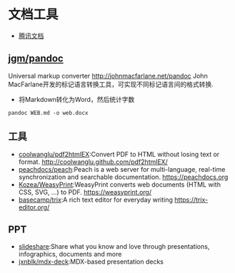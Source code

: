 # 文档工具

* [腾讯文档](https://docs.qq.com)

## [jgm/pandoc](https://github.com/jgm/pandoc)

Universal markup converter http://johnmacfarlane.net/pandoc
John MacFarlane开发的标记语言转换工具，可实现不同标记语言间的格式转换.

* 将Markdown转化为Word，然后统计字数

```
pandoc WEB.md -o web.docx
```

## 工具

* [coolwanglu/pdf2htmlEX](https://github.com/coolwanglu/pdf2htmlEX):Convert PDF to HTML without losing text or format. http://coolwanglu.github.com/pdf2htmlEX/
* [peachdocs/peach](https://github.com/peachdocs/peach):Peach is a web server for multi-language, real-time synchronization and searchable documentation. https://peachdocs.org
* [Kozea/WeasyPrint](https://github.com/Kozea/WeasyPrint):WeasyPrint converts web documents (HTML with CSS, SVG, …) to PDF. https://weasyprint.org/
* [basecamp/trix](https://github.com/basecamp/trix):A rich text editor for everyday writing https://trix-editor.org/

## PPT

* [slideshare](https://www.slideshare.net/):Share what you know and love through presentations, infographics, documents and more
* [jxnblk/mdx-deck](https://github.com/jxnblk/mdx-deck):MDX-based presentation decks
